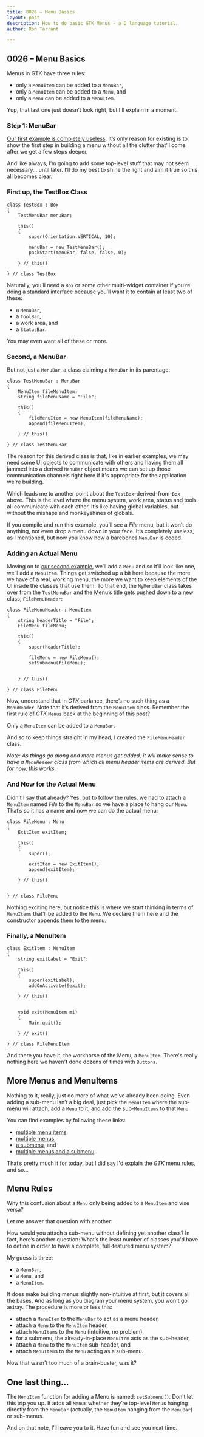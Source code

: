 ```yaml
---
title: 0026 – Menu Basics
layout: post
description: How to do basic GTK Menus - a D language tutorial.
author: Ron Tarrant

---
```


## 0026 – Menu Basics

Menus in GTK have three rules:

- only a `MenuItem` can be added to a `MenuBar`,
- only a `MenuItem` can be added to a `Menu`, and
- only a `Menu` can be added to a `MenuItem`.

Yup, that last one just doesn’t look right, but I'll explain in a moment.

### Step 1: MenuBar

[Our first example is completely useless](https://github.com/rontarrant/gtkDcoding/blob/master/012_menus/menu_012_01_menubar.d). It’s only reason for existing is to show the first step in building a menu without all the clutter that’ll come after we get a few steps deeper.

And like always, I’m going to add some top-level stuff that may not seem necessary… until later. I’ll do my best to shine the light and aim it true so this all becomes clear.

### First up, the TestBox Class

	class TestBox : Box
	{
		TestMenuBar menuBar;
		
		this()
		{
			super(Orientation.VERTICAL, 10);
			
			menuBar = new TestMenuBar();
			packStart(menuBar, false, false, 0);
			
		} // this()
		
	} // class TestBox

Naturally, you’ll need a `Box` or some other multi-widget container if you’re doing a standard interface because you’ll want it to contain at least two of these:

- a `MenuBar`,
- a `ToolBar`,
- a work area, and
- a `StatusBar`.

You may even want all of these or more.

### Second, a MenuBar

But not just a `MenuBar`, a class claiming a `MenuBar` in its parentage:

	class TestMenuBar : MenuBar
	{
		MenuItem fileMenuItem;
		string fileMenuName = "File";
		
		this()
		{
			fileMenuItem = new MenuItem(fileMenuName);
			append(fileMenuItem);
			
		} // this()
	
	} // class TestMenuBar

The reason for this derived class is that, like in earlier examples, we may need some UI objects to communicate with others and having them all jammed into a derived `MenuBar` object means we can set up those communication channels right here if it's appropriate for the application we're building.

Which leads me to another point about the `TestBox`-derived-from-`Box` above. This is the level where the menu system, work area, status and tools all communicate with each other. It’s like having global variables, but without the mishaps and monkeyshines of globals.

If you compile and run this example, you’ll see a *File* menu, but it won’t do anything, not even drop a menu down in your face. It’s completely useless, as I mentioned, but now you know how a barebones `MenuBar` is coded.

### Adding an Actual Menu

Moving on to [our second example](https://github.com/rontarrant/gtkDcoding/blob/master/012_menus/menu_012_02_item.d), we’ll add a `Menu` and so it’ll look like one, we’ll add a `MenuItem`. Things get switched up a bit here because the more we have of a real, working menu, the more we want to keep elements of the UI inside the classes that use them. To that end, the `MyMenuBar` class takes over from the `TestMenuBar` and the Menu’s title gets pushed down to a new class, `FileMenuHeader`:

	class FileMenuHeader : MenuItem
	{
		string headerTitle = "File";
		FileMenu fileMenu;
		
		this()
		{
			super(headerTitle);
			
			fileMenu = new FileMenu();
			setSubmenu(fileMenu);
			
			
		} // this()
		
	} // class FileMenu

Now, understand that in *GTK* parlance, there’s no such thing as a `MenuHeader`. Note that it’s derived from the `MenuItem` class. Remember the first rule of *GTK* `Menus` back at the beginning of this post?

Only a `MenuItem` can be added to a `MenuBar`.

And so to keep things straight in my head, I created the `FileMenuHeader` class.

*Note: As things go along and more menus get added, it will make sense to have a `MenuHeader` class from which all menu header items are derived. But for now, this works.*

### And Now for the Actual Menu

Didn’t I say that already? Yes, but to follow the rules, we had to attach a `MenuItem` named *File* to the `MenuBar` so we have a place to hang our `Menu`. That’s so it has a name and now we can do the actual menu:

	class FileMenu : Menu
	{
		ExitItem exitItem;
		
		this()
		{
			super();
			
			exitItem = new ExitItem();
			append(exitItem);
			
		} // this()
		
		
	} // class FileMenu

Nothing exciting here, but notice this is where we start thinking in terms of `MenuItems` that’ll be added to the `Menu`. We declare them here and the constructor appends them to the menu.

### Finally, a MenuItem

	class ExitItem : MenuItem
	{
		string exitLabel = "Exit";
	   
		this()
		{
			super(exitLabel);
			addOnActivate(&exit);
			
		} // this()
		
		
		void exit(MenuItem mi)
		{
			Main.quit();
			
		} // exit()
		
	} // class FileMenuItem

And there you have it, the workhorse of the Menu, a `MenuItem`. There's really nothing here we haven't done dozens of times with `Buttons`. 

## More Menus and MenuItems

Nothing to it, really, just do more of what we’ve already been doing. Even adding a sub-menu isn’t a big deal, just pick the `MenuItem` where the sub-menu will attach, add a `Menu` to it, and add the sub-`MenuItems` to that `Menu`.

You can find examples by following these links:

- [multiple menu items](https://github.com/rontarrant/gtkDcoding/blob/master/012_menus/menu_012_03_multiple_items.d),
- [multiple menus](https://github.com/rontarrant/gtkDcoding/blob/master/012_menus/menu_012_04_multiple_menus.d),
- [a submenu](https://github.com/rontarrant/gtkDcoding/blob/master/012_menus/menu_012_05_submenu.d), and
- [multiple menus and a submenu](https://github.com/rontarrant/gtkDcoding/blob/master/012_menus/menu_012_06_menus_and_subs.d).

That’s pretty much it for today, but I did say I'd explain the *GTK* menu rules, and so...

## Menu Rules

Why this confusion about a `Menu` only being added to a `MenuItem` and vise versa?

Let me answer that question with another:

How would you attach a sub-menu without defining yet another class? In fact, here’s another question: What’s the least number of classes you'd have to define in order to have a complete, full-featured menu system?

My guess is three:

- a `MenuBar`,
- a `Menu`, and
- a `MenuItem`.

It does make building menus slightly non-intuitive at first, but it covers all the bases. And as long as you diagram your menu system, you won't go astray. The procedure is more or less this:

- attach a `MenuItem` to the `MenuBar` to act as a menu header,
- attach a `Menu` to the `MenuItem` header,
- attach `MenuItem`s to the `Menu` (intuitive, no problem),
- for a submenu, the already-in-place `MenuItem` acts as the sub-header,
- attach a `Menu` to the `MenuItem` sub-header, and
- attach `MenuItem`s to the `Menu` acting as a sub-menu.

Now that wasn't too much of a brain-buster, was it?

## One last thing…

The `MenuItem` function for adding a Menu is named: `setSubmenu()`. Don’t let this trip you up. It adds all `Menu`s whether they’re top-level `Menu`s hanging directly from the `MenuBar` (actually, the `MenuItem` hanging from the `MenuBar`) or sub-menus.

And on that note, I’ll leave you to it. Have fun and see you next time.
